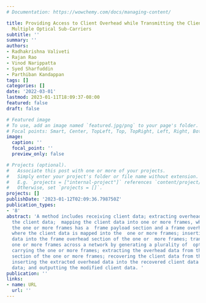 ```yaml
---
# Documentation: https://wowchemy.com/docs/managing-content/

title: Providing Access to Client Overhead while Transmitting the Client Signal over
  Multiple Optical Sub-Carriers
subtitle: ''
summary: ''
authors:
- Radhakrishna Valiveti
- Rajan Rao
- Vinod Narippatta
- Syed Sharfuddin
- Parthiban Kandappan
tags: []
categories: []
date: '2022-03-01'
lastmod: 2023-01-11T18:09:37-08:00
featured: false
draft: false

# Featured image
# To use, add an image named `featured.jpg/png` to your page's folder.
# Focal points: Smart, Center, TopLeft, Top, TopRight, Left, Right, BottomLeft, Bottom, BottomRight.
image:
  caption: ''
  focal_point: ''
  preview_only: false

# Projects (optional).
#   Associate this post with one or more of your projects.
#   Simply enter your project's folder or file name without extension.
#   E.g. `projects = ["internal-project"]` references `content/project/deep-learning/index.md`.
#   Otherwise, set `projects = []`.
projects: []
publishDate: '2023-01-12T02:09:36.798750Z'
publication_types:
- '8'
abstract: 'A method includes receiving client data; extracting overhead data from
  the client data;  mapping the client data into one or more frames, where each of
  the one or more frames has a  frame payload section and a frame overhead section,
  where the client data is mapped into the  one or more frames; inserting the overhead
  data into the frame overhead section of the one or  more frames; transporting the
  one or more frames across a network by generating a plurality of  optical subcarriers
  carrying the one or more frames; extracting the overhead data from the frame  overhead
  section of the one or more frames; recovering the client data from the one or more  frames;
  inserting the extracted overhead data into the recovered client data to create modified  client
  data; and outputting the modified client data. '
publication: ''
links:
- name: URL
  url: ''
---
```

